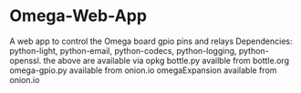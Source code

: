 # Omega-Web-App
A web app to control the Omega board gpio pins and relays
Dependencies:
  python-light, python-email, python-codecs, python-logging, python-openssl.
  the above are available via opkg
  bottle.py availble from bottle.org
  omega-gpio.py available from onion.io
  omegaExpansion available from onion.io
